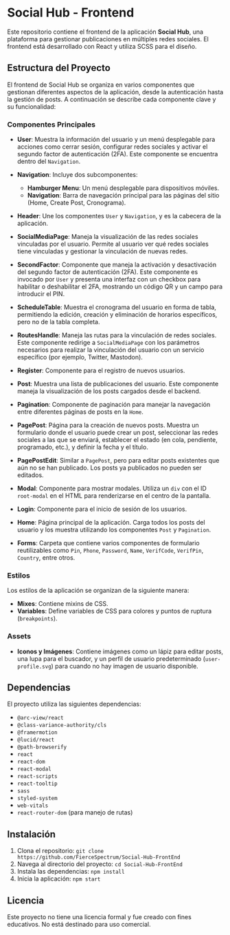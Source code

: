 # Social Hub - Frontend

Este repositorio contiene el frontend de la aplicación **Social Hub**, una plataforma para gestionar publicaciones en múltiples redes sociales. El frontend está desarrollado con React y utiliza SCSS para el diseño.

## Estructura del Proyecto

El frontend de Social Hub se organiza en varios componentes que gestionan diferentes aspectos de la aplicación, desde la autenticación hasta la gestión de posts. A continuación se describe cada componente clave y su funcionalidad:

### Componentes Principales

- **User**: Muestra la información del usuario y un menú desplegable para acciones como cerrar sesión, configurar redes sociales y activar el segundo factor de autenticación (2FA). Este componente se encuentra dentro del `Navigation`.

- **Navigation**: Incluye dos subcomponentes:
  - **Hamburger Menu**: Un menú desplegable para dispositivos móviles.
  - **Navigation**: Barra de navegación principal para las páginas del sitio (Home, Create Post, Cronograma).

- **Header**: Une los componentes `User` y `Navigation`, y es la cabecera de la aplicación.

- **SocialMediaPage**: Maneja la visualización de las redes sociales vinculadas por el usuario. Permite al usuario ver qué redes sociales tiene vinculadas y gestionar la vinculación de nuevas redes.

- **SecondFactor**: Componente que maneja la activación y desactivación del segundo factor de autenticación (2FA). Este componente es invocado por `User` y presenta una interfaz con un checkbox para habilitar o deshabilitar el 2FA, mostrando un código QR y un campo para introducir el PIN.

- **ScheduleTable**: Muestra el cronograma del usuario en forma de tabla, permitiendo la edición, creación y eliminación de horarios específicos, pero no de la tabla completa.

- **RoutesHandle**: Maneja las rutas para la vinculación de redes sociales. Este componente redirige a `SocialMediaPage` con los parámetros necesarios para realizar la vinculación del usuario con un servicio específico (por ejemplo, Twitter, Mastodon).

- **Register**: Componente para el registro de nuevos usuarios.

- **Post**: Muestra una lista de publicaciones del usuario. Este componente maneja la visualización de los posts cargados desde el backend.

- **Pagination**: Componente de paginación para manejar la navegación entre diferentes páginas de posts en la `Home`.

- **PagePost**: Página para la creación de nuevos posts. Muestra un formulario donde el usuario puede crear un post, seleccionar las redes sociales a las que se enviará, establecer el estado (en cola, pendiente, programado, etc.), y definir la fecha y el título.

- **PagePostEdit**: Similar a `PagePost`, pero para editar posts existentes que aún no se han publicado. Los posts ya publicados no pueden ser editados.

- **Modal**: Componente para mostrar modales. Utiliza un `div` con el ID `root-modal` en el HTML para renderizarse en el centro de la pantalla.

- **Login**: Componente para el inicio de sesión de los usuarios.

- **Home**: Página principal de la aplicación. Carga todos los posts del usuario y los muestra utilizando los componentes `Post` y `Pagination`.

- **Forms**: Carpeta que contiene varios componentes de formulario reutilizables como `Pin`, `Phone`, `Password`, `Name`, `VerifCode`, `VerifPin`, `Country`, entre otros.

### Estilos

Los estilos de la aplicación se organizan de la siguiente manera:

- **Mixes**: Contiene mixins de CSS.
- **Variables**: Define variables de CSS para colores y puntos de ruptura (`breakpoints`).

### Assets

- **Iconos y Imágenes**: Contiene imágenes como un lápiz para editar posts, una lupa para el buscador, y un perfil de usuario predeterminado (`user-profile.svg`) para cuando no hay imagen de usuario disponible.

## Dependencias

El proyecto utiliza las siguientes dependencias:

- `@arc-view/react`
- `@class-variance-authority/cls`
- `@framermotion`
- `@lucid/react`
- `@path-browserify`
- `react`
- `react-dom`
- `react-modal`
- `react-scripts`
- `react-tooltip`
- `sass`
- `styled-system`
- `web-vitals`
- `react-router-dom` (para manejo de rutas)

## Instalación

1. Clona el repositorio: `git clone https://github.com/FierceSpectrum/Social-Hub-FrontEnd`
2. Navega al directorio del proyecto: `cd Social-Hub-FrontEnd`
3. Instala las dependencias: `npm install`
4. Inicia la aplicación: `npm start`

## Licencia

Este proyecto no tiene una licencia formal y fue creado con fines educativos. No está destinado para uso comercial.


